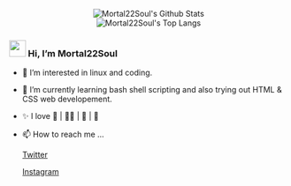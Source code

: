 <!---stats credit  (https://github.com/anuraghazra/github-readme-stats)--->

<p align="center">
    <img alt="Mortal22Soul's Github Stats" src="https://github-readme-stats.vercel.app/api?username=Mortal22Soul&show_icons=true&hide_border=true&count_private=true&bg_color=161320&text_color=D9E0EE&icon_color=DDB6F2&title_color=96CDFB" />
    <br>
    <img alt="Mortal22Soul's Top Langs" src="https://github-readme-stats.vercel.app/api/top-langs/?username=Mortal22Soul&layout=compact&bg_color=161320&text_color=D9E0EE&icon_color=DDB6F2&title_color=96CDFB" />
</p>

### <img src="https://raw.githubusercontent.com/iampavangandhi/iampavangandhi/master/gifs/Hi.gif" width="30"> Hi, I’m Mortal22Soul
- 👀 I’m interested in linux and coding.
 
- 🌱 I’m currently learning bash shell scripting and also trying out HTML & CSS web developement.
<!--- - 💞️ I’m looking to collaborate on ... --->
- ✨ I love 🥋 | 🏊‍♂️ | 📖 | 📸
- 📫 How to reach me ...

  <a href="https://twitter.com/mortal22soul" target="_blank" rel="noopener noreferrer">Twitter</a>
  
  <a href="https://www.instagram.com/mortal22soul/">Instagram</a>

<!--![](https://visitor-badge.glitch.me/badge?page_id=Mortal22Soul.Mortal22Soul)-->

<!---
Mortal22Soul/Mortal22Soul is a ✨ special ✨ repository because its `README.md` (this file) appears on your GitHub profile.
You can click the Preview link to take a look at your changes.
--->
